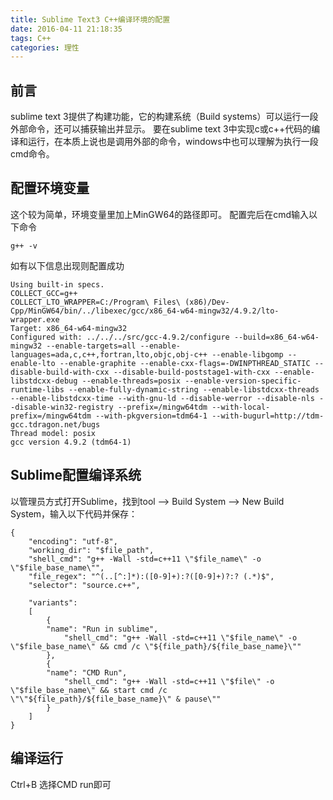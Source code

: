 ```yaml
---
title: Sublime Text3 C++编译环境的配置
date: 2016-04-11 21:18:35
tags: C++
categories: 理性
---
```

## 前言
sublime text 3提供了构建功能，它的构建系统（Build systems）可以运行一段外部命令，还可以捕获输出并显示。
要在sublime text 3中实现c或c++代码的编译和运行，在本质上说也是调用外部的命令，windows中也可以理解为执行一段cmd命令。
## 配置环境变量
这个较为简单，环境变量里加上MinGW64的路径即可。
配置完后在cmd输入以下命令
```
g++ -v
```
如有以下信息出现则配置成功
```
Using built-in specs.
COLLECT_GCC=g++
COLLECT_LTO_WRAPPER=C:/Program\ Files\ (x86)/Dev-Cpp/MinGW64/bin/../libexec/gcc/x86_64-w64-mingw32/4.9.2/lto-wrapper.exe
Target: x86_64-w64-mingw32
Configured with: ../../../src/gcc-4.9.2/configure --build=x86_64-w64-mingw32 --enable-targets=all --enable-languages=ada,c,c++,fortran,lto,objc,obj-c++ --enable-libgomp --enable-lto --enable-graphite --enable-cxx-flags=-DWINPTHREAD_STATIC --disable-build-with-cxx --disable-build-poststage1-with-cxx --enable-libstdcxx-debug --enable-threads=posix --enable-version-specific-runtime-libs --enable-fully-dynamic-string --enable-libstdcxx-threads --enable-libstdcxx-time --with-gnu-ld --disable-werror --disable-nls --disable-win32-registry --prefix=/mingw64tdm --with-local-prefix=/mingw64tdm --with-pkgversion=tdm64-1 --with-bugurl=http://tdm-gcc.tdragon.net/bugs
Thread model: posix
gcc version 4.9.2 (tdm64-1)
```
## Sublime配置编译系统
以管理员方式打开Sublime，找到tool –> Build System –> New Build System，输入以下代码并保存：
```
{
	"encoding": "utf-8",
	"working_dir": "$file_path",
	"shell_cmd": "g++ -Wall -std=c++11 \"$file_name\" -o \"$file_base_name\"",
	"file_regex": "^(..[^:]*):([0-9]+):?([0-9]+)?:? (.*)$",
	"selector": "source.c++",
 
	"variants": 
	[
		{	
		"name": "Run in sublime",
        	"shell_cmd": "g++ -Wall -std=c++11 \"$file_name\" -o \"$file_base_name\" && cmd /c \"${file_path}/${file_base_name}\""
		},
		{	
		"name": "CMD Run",
        	"shell_cmd": "g++ -Wall -std=c++11 \"$file\" -o \"$file_base_name\" && start cmd /c \"\"${file_path}/${file_base_name}\" & pause\""
		}
	]
}
```
## 编译运行
Ctrl+B 选择CMD run即可